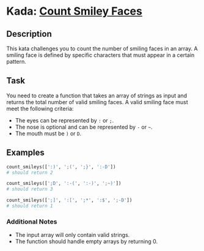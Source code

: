 # Kada: [Count Smiley Faces](https://www.codewars.com/kata/583203e6eb35d7980400002a)

## Description
This kata challenges you to count the number of smiling faces in an array. A smiling face is defined by specific characters that must appear in a certain pattern.

## Task
You need to create a function that takes an array of strings as input and returns the total number of valid smiling faces. A valid smiling face must meet the following criteria:
- The eyes can be represented by `:` or `;`.
- The nose is optional and can be represented by `-` or `~`.
- The mouth must be `)` or `D`.

## Examples
```python
count_smileys([':)', ';(', ';}', ':-D'])
# should return 2

count_smileys([';D', ':-(', ':-)', ';~)'])
# should return 3

count_smileys([';]', ':[', ';*', ':$', ';-D'])
# should return 1
```

### Additional Notes
- The input array will only contain valid strings.
- The function should handle empty arrays by returning 0.
